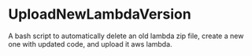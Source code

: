 # UploadNewLambdaVersion
A bash script to automatically delete an old lambda zip file, create a new one with updated code, and upload it aws lambda.

